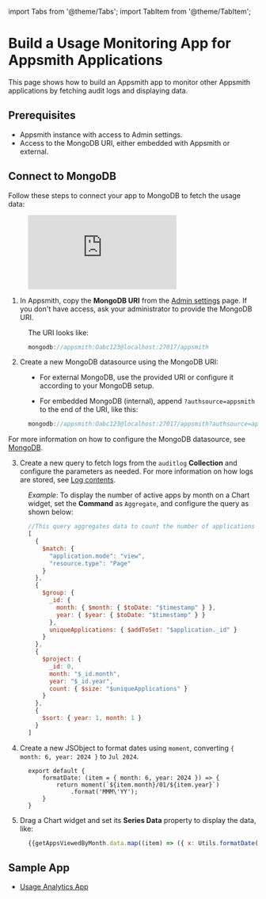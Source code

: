import Tabs from '@theme/Tabs';
import TabItem from '@theme/TabItem';

# Build a Usage Monitoring App for Appsmith Applications

This page shows how to build an Appsmith app to monitor other Appsmith applications by fetching audit logs and displaying data.

## Prerequisites

- Appsmith instance with access to Admin settings.
- Access to the MongoDB URI, either embedded with Appsmith or external.


## Connect to MongoDB

Follow these steps to connect your app to MongoDB to fetch the usage data:


<dd>

<div style={{ position: "relative", paddingBottom: "calc(50.520833333333336% + 41px)", height: "0", width: "100%" }}>
  <iframe src="https://demo.arcade.software/VORqZSvYo0RPYVSq46Li?embed" frameborder="0" loading="lazy" webkitallowfullscreen mozallowfullscreen allowfullscreen style={{ position: "absolute", top: "0", left: "0", width: "100%", height: "100%", colorScheme: "light" }} title="Appsmith | Connect Data">
  </iframe>
</div>


</dd>


1. In Appsmith, copy the **MongoDB URI** from the [Admin settings](/getting-started/setup/instance-configuration/custom-mongodb-redis#admin-settings) page. If you don't have access, ask your administrator to provide the MongoDB URI.


<dd>

The URI looks like:

```js
mongodb://appsmith:Oabc123@localhost:27017/appsmith
```


</dd>


2. Create a new MongoDB datasource using the MongoDB URI:

<dd>

- For external MongoDB, use the provided URI or configure it according to your MongoDB setup.

- For embedded MongoDB (internal), append `?authsource=appsmith` to the end of the URI, like this:

<dd>

```js
mongodb://appsmith:Oabc123@localhost:27017/appsmith?authsource=appsmith
```

</dd>

For more information on how to configure the MongoDB datasource, see [MongoDB](/connect-data/reference/querying-mongodb#connection-parameters).


</dd>

3. Create a new query to fetch logs from the `auditlog` **Collection** and configure the parameters as needed. For more information on how logs are stored, see [Log contents](/advanced-concepts/audit-logs#log-contents).


<dd>


*Example*: To display the number of active apps by month on a Chart widget, set the **Command** as `Aggregate`, and configure the query as shown below:


```js
//This query aggregates data to count the number of applications viewed each month, grouping by month and year.
[
  {
    $match: {
      "application.mode": "view",
      "resource.type": "Page"
    }
  },
  {
    $group: {
      _id: {
        month: { $month: { $toDate: "$timestamp" } },
        year: { $year: { $toDate: "$timestamp" } }
      },
      uniqueApplications: { $addToSet: "$application._id" }
    }
  },
  {
    $project: {
      _id: 0,
      month: "$_id.month",
      year: "$_id.year",
      count: { $size: "$uniqueApplications" }
    }
  },
  {
    $sort: { year: 1, month: 1 }
  }
]
```

</dd>

4. Create a new JSObject to format dates using `moment`, converting `{ month: 6, year: 2024 }` to `Jul 2024`.

<dd>

```JS
export default {
	formatDate: (item = { month: 6, year: 2024 }) => {
		return moment(`${item.month}/01/${item.year}`)
			.format('MMM\'YY');
	}
}
```
</dd>

5. Drag a Chart widget and set its **Series Data** property to display the data, like:

<dd>

```js
{{getAppsViewedByMonth.data.map((item) => ({ x: Utils.formatDate(item), y: item.count }))}}
```

</dd>

<ZoomImage
  src="/img/getAppsViewedByMonth.png" 
  alt=""
  caption=""
/>





## Sample App

- [Usage Analytics App](https://app.appsmith.com/app/usage-analytics/dashboard-660d304eca635a1aa4a8e909)

